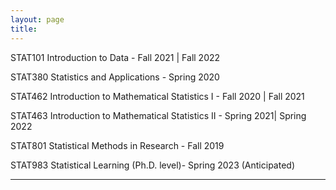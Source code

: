 ```yaml
---
layout: page
title:
---
```

STAT101 Introduction to Data - Fall 2021 | Fall 2022 
 
STAT380 Statistics and Applications - Spring 2020 

STAT462 Introduction to Mathematical Statistics I - Fall 2020 | Fall 2021 

STAT463 Introduction to Mathematical Statistics II - Spring 2021| Spring 2022 

STAT801 Statistical Methods in Research - Fall 2019  

STAT983 Statistical Learning (Ph.D. level)- Spring 2023 (Anticipated) 

---
